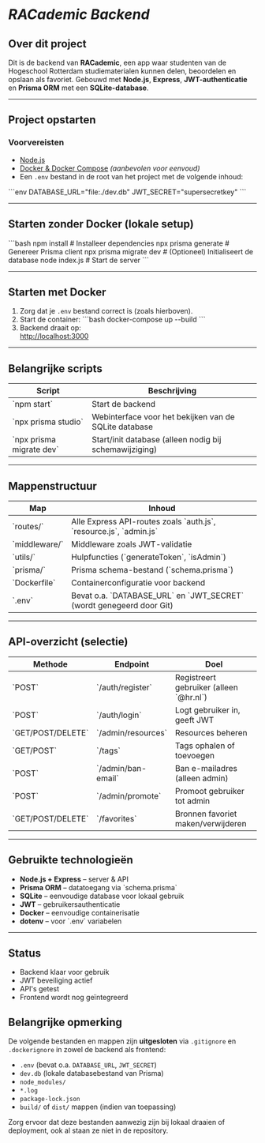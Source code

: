 # _RACademic Backend_

## Over dit project

Dit is de backend van **RACademic**, een app waar studenten van de Hogeschool Rotterdam studiematerialen kunnen delen, beoordelen en opslaan als favoriet. Gebouwd met **Node.js**, **Express**, **JWT-authenticatie** en **Prisma ORM** met een **SQLite-database**.

---

## Project opstarten

### Voorvereisten

- [Node.js](https://nodejs.org/)
- [Docker & Docker Compose](https://docs.docker.com/compose/) _(aanbevolen voor eenvoud)_
- Een `.env` bestand in de root van het project met de volgende inhoud:

\`\`\`env
DATABASE_URL="file:./dev.db"
JWT_SECRET="supersecretkey"
\`\`\`

---

## Starten zonder Docker (lokale setup)

\`\`\`bash
npm install # Installeer dependencies
npx prisma generate # Genereer Prisma client
npx prisma migrate dev # (Optioneel) Initialiseert de database
node index.js # Start de server
\`\`\`

---

## Starten met Docker

1. Zorg dat je `.env` bestand correct is (zoals hierboven).
2. Start de container:
   \`\`\`bash
   docker-compose up --build
   \`\`\`
3. Backend draait op:  
   [http://localhost:3000](http://localhost:3000)

---

## Belangrijke scripts

| Script                     | Beschrijving                                           |
| -------------------------- | ------------------------------------------------------ |
| \`npm start\`              | Start de backend                                       |
| \`npx prisma studio\`      | Webinterface voor het bekijken van de SQLite database  |
| \`npx prisma migrate dev\` | Start/init database (alleen nodig bij schemawijziging) |

---

## Mappenstructuur

| Map             | Inhoud                                                                   |
| --------------- | ------------------------------------------------------------------------ |
| \`routes/\`     | Alle Express API-routes zoals \`auth.js\`, \`resource.js\`, \`admin.js\` |
| \`middleware/\` | Middleware zoals JWT-validatie                                           |
| \`utils/\`      | Hulpfuncties (\`generateToken\`, \`isAdmin\`)                            |
| \`prisma/\`     | Prisma schema-bestand (\`schema.prisma\`)                                |
| \`Dockerfile\`  | Containerconfiguratie voor backend                                       |
| \`.env\`        | Bevat o.a. \`DATABASE_URL\` en \`JWT_SECRET\` (wordt genegeerd door Git) |

---

## API-overzicht (selectie)

| Methode             | Endpoint             | Doel                                      |
| ------------------- | -------------------- | ----------------------------------------- |
| \`POST\`            | \`/auth/register\`   | Registreert gebruiker (alleen \`@hr.nl\`) |
| \`POST\`            | \`/auth/login\`      | Logt gebruiker in, geeft JWT              |
| \`GET/POST/DELETE\` | \`/admin/resources\` | Resources beheren                         |
| \`GET/POST\`        | \`/tags\`            | Tags ophalen of toevoegen                 |
| \`POST\`            | \`/admin/ban-email\` | Ban e-mailadres (alleen admin)            |
| \`POST\`            | \`/admin/promote\`   | Promoot gebruiker tot admin               |
| \`GET/POST/DELETE\` | \`/favorites\`       | Bronnen favoriet maken/verwijderen        |

---

## Gebruikte technologieën

- **Node.js + Express** – server & API
- **Prisma ORM** – datatoegang via \`schema.prisma\`
- **SQLite** – eenvoudige database voor lokaal gebruik
- **JWT** – gebruikersauthenticatie
- **Docker** – eenvoudige containerisatie
- **dotenv** – voor \`.env\` variabelen

---

## Status

- Backend klaar voor gebruik
- JWT beveiliging actief
- API's getest
- Frontend wordt nog geïntegreerd

## Belangrijke opmerking

De volgende bestanden en mappen zijn **uitgesloten** via `.gitignore` en `.dockerignore` in zowel de backend als frontend:

- `.env` (bevat o.a. `DATABASE_URL`, `JWT_SECRET`)
- `dev.db` (lokale databasebestand van Prisma)
- `node_modules/`
- `*.log`
- `package-lock.json`
- `build/` of `dist/` mappen (indien van toepassing)

Zorg ervoor dat deze bestanden aanwezig zijn bij lokaal draaien of deployment, ook al staan ze niet in de repository.
